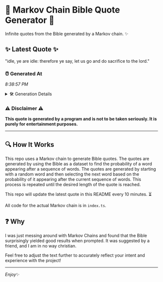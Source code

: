 # 📖 Markov Chain Bible Quote Generator 📖

Infinite quotes from the Bible generated by a Markov chain. ✨

## ✨ Latest Quote ✨
"idle, ye are idle: therefore ye say, let us go and do sacrifice to the lord."

### ⏰ Generated At
*8:38:57 PM*

<details>
    <summary>🛠️ Generation Details</summary>
    <p>
        <strong>🌱 Seed:</strong> idle,<br>
        <strong>🔄 Iterations:</strong> 15<br>
        <strong>📜 Context History:</strong><br>[ idle, ]: ye<br>[ idle,, ye ]: are<br>[ idle,, ye, are ]: idle:<br>[ idle,, ye, are, idle: ]: therefore<br>[ idle,, ye, are, idle:, therefore ]: ye<br>[ idle,, ye, are, idle:, therefore, ye ]: say,<br>[ ye, are, idle:, therefore, ye, say, ]: let<br>[ are, idle:, therefore, ye, say,, let ]: us<br>[ idle:, therefore, ye, say,, let, us ]: go<br>[ therefore, ye, say,, let, us, go ]: and<br>[ ye, say,, let, us, go, and ]: do<br>[ say,, let, us, go, and, do ]: sacrifice<br>[ let, us, go, and, do, sacrifice ]: to<br>[ us, go, and, do, sacrifice, to ]: the<br>[ go, and, do, sacrifice, to, the ]: lord.<br>
    </p>
</details>

### ⚠️ Disclaimer ⚠️
**This quote is generated by a program and is not to be taken seriously. It is purely for entertainment purposes.**

---

## 🔍 How It Works

This repo uses a Markov chain to generate Bible quotes. The quotes are generated by using the Bible as a dataset to find the probability of a word appearing after a sequence of words. The quotes are generated by starting with a random word and then selecting the next word based on the probability of it appearing after the current sequence of words. This process is repeated until the desired length of the quote is reached.

This repo will update the latest quote in this README every 10 minutes. ⏳

All code for the actual Markov chain is in `index.ts`.

## ❓ Why

I was just messing around with Markov Chains and found that the Bible surprisingly yielded good results when prompted. 
It was suggested by a friend, and I am in no way christian.

Feel free to adjust the text further to accurately reflect your intent and experience with the project!

---

*Enjoy*✨
